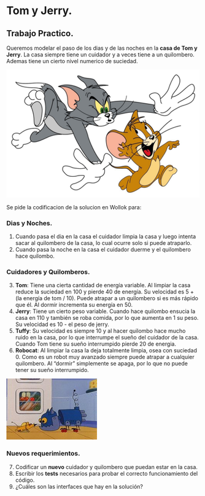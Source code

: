 # Tom y Jerry.
## Trabajo Practico.

Queremos modelar el paso de los dias y de las noches en la **casa de Tom y Jerry**. La casa siempre tiene un cuidador y a veces tiene a un quilombero. Ademas tiene un cierto nivel numerico de suciedad.

![](TomYJerry.png)

Se pide la codificacion de la solucion en Wollok para:

### Dias y Noches.
1. Cuando pasa el dia en la casa el cuidador limpia la casa y luego intenta sacar al quilombero de la casa, lo cual ocurre solo si puede atraparlo.
2. Cuando pasa la noche en la casa el cuidador duerme y el quilombero hace quilombo.

### Cuidadores y Quilomberos.
3. **Tom**: Tiene una cierta cantidad de energía variable. Al limpiar la casa reduce la suciedad en 100 y pierde 40 de energía. Su velocidad es 5 + (la energía de tom / 10). Puede atrapar a un quilombero si es más rápido que él. Al dormir incrementa su energía en 50.
4. **Jerry**: Tiene un cierto peso variable. Cuando hace quilombo ensucia la casa en 110 y también se roba comida, por lo que aumenta en 1 su peso. Su velocidad es 10 - el peso de jerry.
5. **Tuffy**: Su velocidad es siempre 10 y al hacer quilombo hace mucho ruido en la casa, por lo que interrumpe el sueño del cuidador de la casa. Cuando Tom tiene su sueño interrumpido pierde 20 de energia.
6. **Robocat**: Al limpiar la casa la deja totalmente limpia, osea con suciedad 0. Como es un robot muy avanzado siempre puede atrapar a cualquier quilombero. Al “dormir” simplemente se apaga, por lo que no puede tener su sueño interrumpido.

![](RoboCat.png)

### Nuevos requerimientos.
7. Codificar un **nuevo** cuidador y quilombero que puedan estar en la casa.
8. Escribir los **tests** necesarios para probar el correcto funcionamiento del código.
9. ¿Cuáles son las interfaces que hay en la solución?
